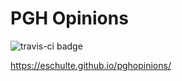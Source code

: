 PGH Opinions
============

![travis-ci badge](https://travis-ci.com/eschulte/pghopinions.svg?branch=main)

https://eschulte.github.io/pghopinions/
